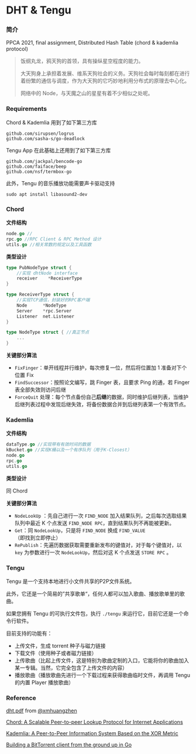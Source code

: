 # DHT & Tengu

### 简介

PPCA 2021, final assignment, Distributed Hash Table (chord & kademlia protocol)

> 饭纲丸龙，鸦天狗的首领，具有操纵星空程度的能力。
>
> 大天狗身上承担着发展、维系天狗社会的义务。天狗社会每时每刻都在进行着纷繁的通信与调度，作为大天狗的它巧妙地利用分布式的原理去中心化。
>
> 网络中的 Node，与天魔之山的星星有着不少相似之处呢。



### Requirements

Chord & Kademlia 用到了如下第三方库

```
github.com/sirupsen/logrus
github.com/sasha-s/go-deadlock
```

Tengu App 在此基础上还用到了如下第三方库

```
github.com/jackpal/bencode-go
github.com/faiface/beep
github.com/nsf/termbox-go
```

此外，Tengu 的音乐播放功能需要声卡驱动支持

```
sudo apt install libasound2-dev
```



### Chord

**文件结构**

```go
node.go //
rpc.go //RPC Client & RPC Method 设计
utils.go //相关常数的规定以及工具函数
```

**类型设计**

```go
type PubNodeType struct {
    //实现 dhtNode interface
	receiver	*ReceiverType
}

type ReceiverType struct {
    //实现TCP通信，封装好的RPC客户端
    Node      *NodeType
	Server    *rpc.Server
	Listener  net.Listener
}

type NodeType struct { //真正节点
    ...
}
```

**关键部分算法**

- `FixFinger`：单开线程并行维护，每次修复一位，然后将位置加 1 准备对下个位置 Fix
- `FindSuccessor`：按照论文编写，跳 Finger 表，且要求 Ping 的通，若 Finger 表全部失效则访问后继
- `ForceQuit` 处理：每个节点备份自己**后继**的数据，同时维护后继列表，当维护后继列表过程中发现后继失效，将备份数据合并到后继列表第一个有效节点。



### Kademlia

**文件结构**

```go
dataType.go //实现带有有效时间的数据
kBucket.go //实现K桶以及一个有序队列（用于K-Closest）
node.go
rpc.go
utils.go
```

**类型设计**

同 Chord

**关键部分算法**

- `NodeLookUp` ：先自己进行一次 `FIND_NODE` 加入结果队列，之后每次选取结果队列中最近 K 个点发送 `FIND_NODE RPC`，直到结果队列不再能被更新。
- `Get`：同 `NodeLookUp`，只是将 `FIND_NODE` 换成 `FIND_VALUE`（即找到立即停止）
- `RePublish`：先遍历数据获取需要重新发布的键值对，对于每个键值对，以 `key` 为参数进行一次 `NodeLookUp`，然后对这 K 个点发送 `STORE RPC` 。



### Tengu

Tengu 是一个支持本地进行小文件共享的P2P文件系统。

此外，它还是一个简易的”共享歌单“，任何人都可以加入歌曲、播放歌单里的歌曲。

如果您拥有 Tengu 的可执行文件包，执行 `./tengu` 来运行它，目前它还是一个命令行软件。

目前支持的功能有：

- 上传文件，生成 torrent 种子与磁力链接
- 下载文件（使用种子或者磁力链接）
- 上传歌曲（比起上传文件，这是特别为歌曲定制的入口，它能将你的歌曲加入某一专辑。当然，它完全包含了上传文件的内容）
- 播放歌曲（播放歌曲先进行一个下载过程来获得歌曲临时文件，再调用 Tengu 的内置 Player 播放歌曲）



### Reference

[dht.pdf](./ref/dht.pdf) from [@xmhuangzhen](https://github.com/xmhuangzhen)

[Chord: A Scalable Peer-to-peer Lookup Protocol for Internet Applications](./ref/paper-ton.pdf)

[Kademlia: A Peer-to-Peer Information System Based on the XOR Metric  ](./ref/2002_Book_Peer-to-PeerSystems.pdf)

[Building a BitTorrent client from the ground up in Go](https://blog.jse.li/posts/torrent/#putting-it-all-together)